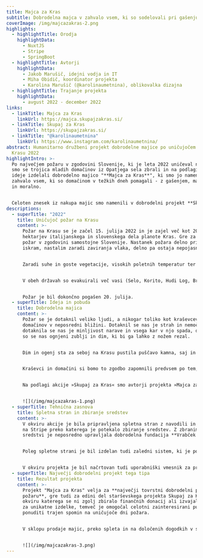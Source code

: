 ```yaml
---
title: Majca za Kras
subtitle: Dobrodelna majca v zahvalo vsem, ki so sodelovali pri gašenju požara na Krasu
coverImage: /img/majcazakras-2.png
highlights:
  - highlightTitle: Orodja
    highlightData:
      - NuxtJS
      - Stripe
      - SpringBoot
  - highlightTitle: Avtorji
    highlightData:
      - Jakob Marušič, idejni vodja in IT
      - Miha Obidič, koordinator projekta
      - Karolina Marušič (@karolinaumetnina), oblikovalka dizajna
  - highlightTitle: Trajanje projekta
    highlightData:
      - avgust 2022 - december 2022
links:
  - linkTitle: Majca za Kras
    linkUrl: https://majca.skupajzakras.si/
  - linkTitle: Skupaj za Kras
    linkUrl: https://skupajzakras.si/
  - linkTitle: "@karolinaumetnina"
    linkUrl: https://www.instagram.com/karolinaumetnina/
abstract: Humanitarno družbeni projekt dobrodelne majice po uničujočem požaru na
  Krasu 2022
highlightIntro: >-
  Po največjem požaru v zgodovini Slovenije, ki je leta 2022 uničeval na Krasu,
  smo se trojica mladih domačinov iz Opatjega sela zbrali in na podlagi moje
  ideje izdelali dobrodelno majico "**Majca za Kras**", ki smo jo namenili v
  zahvalo vsem, ki so domačinom v težkih dneh pomagali - z gašenjem, materialno
  in moralno.


  Celoten znesek iz nakupa majic smo namenili v dobrodelni projekt **Skupaj za Kras**, katerega namen je obnovitev kraške pokrajine.
descriptions:
  - superTitle: "2022"
    title: Uničujoč požar na Krasu
    content: >-
      Požar na Krasu se je začel 15. julija 2022 in je zajel več kot 2000
      hektarjev italijanskega in slovenskega dela planote Kras. Gre za največji
      požar v zgodovini samostojne Slovenije. Nastanek požara delno pripisujejo
      iskram, nastalim zaradi zaviranja vlaka, delno pa ostaja nepojasnjen. 


      Zaradi suhe in goste vegetacije, visokih poletnih temperatur ter močne burje se je hitro razplamtel. Gašenje sta otežila težko dostopen teren in neznana količina neeksplodiranih ubojnih sredstev (NUS) iz prve svetovne vojne. Zaradi NUS je imelo veliko vlogo gašenje iz zraka, saj gasilci niso mogli prodirati v notranjost požara, ampak so lahko predvsem branili robove. V Sloveniji se je z njim spoprijelo več kot 1500 poklicnih in prostovoljnih gasilcev iz Slovenije in Italije, Civilna zaščita, Slovenska vojska, Rdeči križ, Zavod za gozdove in družba Slovenski državni gozdovi, druge javne službe ter italijanska Gozdarska straža. Gašenje je potekalo v več sektorjih s podporo iz zraka. Poleg tega so potekali tudi gozdarska dela ustvarjanja presečnih pasov in čiščenja ter odstranjevanje ubojnih sredstev. Gašenje iz zraka so izvajali helikopterji Slovenske vojske in Policije, Avstrije, Hrvaške, Madžarske, Slovaške in Srbije, tovorno letalo Pilatus PC-6 in dve letali Canadair ter vodni top slovenske policije. 


      V obeh državah so evakuirali več vasi (Selo, Korito, Hudi Log, Brestovico pri Komnu, Klariče, Vojščico, Temnico in Novelo, Opatje selo, Lokvico ter del Mirna). V Italiji je požar na pobočju Kremenjaka zajel hiše v Jamljah. Zaprte so bile avtoceste ter več deželnih in lokalnih cest.


      Požar je bil dokončno pogašen 20. julija.
  - superTitle: Ideja in pobuda
    title: Dobrodelna majica
    content: >-
      Požar se je dotaknil veliko ljudi, a nikogar toliko kot kraševcev in
      domačinov v neposredni bližini. Dotaknil se nas je strah in nemoč,
      dotaknila se nas je minljivost narave in vsega kar v njo spada, dotaknili
      so se nas ognjeni zublji in dim, ki bi ga lahko z nožem rezal.


      Dim in ogenj sta za seboj na Krasu pustila puščavo kamna, saj in pepela. Čeprav žalostna je v tednu dni stkala ogromno veselih, zabavnih in opogumljajočih dogodkov, ki si jih bomo, ne zgolj domačini, ampak tudi marsikdo drugi zapomnil še dolgo v prihodnost.


      Kraševci in domačini si bomo to zgodbo zapomnili predvsem po tem, da nismo bili sami. Z nami je bila celotna Slovenija. Z nami je bila celotna Evropa. In pri tem ne mislimo zgolj na tiste, ki so se borili v prvih vrstah – gasilcev, reševalcev, vojakov in drugih služb. Pri tem mislimo na vse, ki so s prostovoljnimi prispevki, z lepimi mislimi ali zgolj opogumljajočimi besedami stali ob nas.


      Na podlagi akcije »Skupaj za Kras« smo avtorji projekta »Majca za Kras« združili zbiranje sredstev z zahvalo prav vsakomur, ki je bil z mislimi na Krasu. Cilj projekta je bil, z Miho in Karolino, ki nam je pripravila dizajn majice, ustvariti trajen spomin in zahvalo vsem, ki so bili, fizično ali ne, z nami na Krasu.


      ![](/img/majcazakras-1.png)
  - superTitle: Tehnična zasnova
    title: Spletna stran in zbiranje sredstev
    content: >-
      V okviru akcije je bila pripravljena spletna stran z navodili in povezavo
      na Stripe preko katerega je potekalo zbiranje sredstev. Z zbranimi
      sredstvi je neposredno upravljala dobrodelna fundacija **Vrabček Upanja**


      Poleg spletne strani je bil izdelan tudi zaledni sistem, ki je podatke o naročilu prenašal v lokalno podatkovno bazo. Zaledni sistem je bil izdelan v ogrodju **SpringBoot,** uporabljena je bila podatkovna baza **MariaDB.**


      V okviru projekta je bil načrtovan tudi uporabniški vmesnik za pregled naročil in označevanje statusa posameznega naročila spisan v ogrodju **Angular,** vendar zaradi pomanjkanja časa ni bil nikdar dokončno izpeljan.
  - superTitle: Največji dobrodelni projekt tega tipa
    title: Rezultat projekta
    content: >-
      Projekt "Majca za Kras" velja za **največji tovrstni dobrodelni projekt po
      požaru**, gre tudi za edini del starševskega projekta Skupaj za Kras v
      okviru katerega se ni zgolj zbiralo finančnih donacij ali izvajalo dražb
      za unikatne izdelke, temveč je omogočal celotni zainteresirani publiki
      ponuditi trajen spomin na uničujoče dni požara.


      V sklopu prodaje majic, preko spleta in na določenih dogodkih v sklopu projekta Skupaj za Kras, je bilo prodano **preko 150 majic.** Večina majic je bila prodanih v Slovenijo, nekaj naročil pa je bilo izvedenih tudi v **Italijo, na Hrvaško in Francijo.**


      ![](/img/majcazakras-3.png)
---
```

